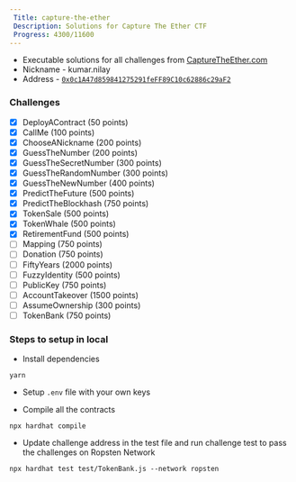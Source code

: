 ```yaml
---
 Title: capture-the-ether
 Description: Solutions for Capture The Ether CTF
 Progress: 4300/11600
---
```

* Executable solutions for all challenges from [CaptureTheEther.com](https://capturetheether.com/)
* Nickname - kumar.nilay
* Address - [`0x0c1A47d859841275291feFF89C10c62886c29aF2`](https://ropsten.etherscan.io/address/0x0c1A47d859841275291feFF89C10c62886c29aF2)

### Challenges
- [x] DeployAContract (50 points)
- [x] CallMe (100 points)
- [x] ChooseANickname (200 points)
- [x] GuessTheNumber (200 points)
- [x] GuessTheSecretNumber (300 points)
- [x] GuessTheRandomNumber (300 points)
- [x] GuessTheNewNumber (400 points)
- [x] PredictTheFuture (500 points)
- [x] PredictTheBlockhash (750 points)
- [x] TokenSale (500 points)
- [x] TokenWhale (500 points)
- [x] RetirementFund (500 points)
- [ ] Mapping (750 points)
- [ ] Donation (750 points)
- [ ] FiftyYears (2000 points)
- [ ] FuzzyIdentity (500 points)
- [ ] PublicKey (750 points)
- [ ] AccountTakeover (1500 points)
- [ ] AssumeOwnership (300 points)
- [ ] TokenBank (750 points)

### Steps to setup in local

* Install dependencies

```
yarn
```

* Setup `.env` file with your own keys

* Compile all the contracts
```
npx hardhat compile
```

* Update challenge address in the test file and run challenge test to pass the challenges on Ropsten Network
```
npx hardhat test test/TokenBank.js --network ropsten
```